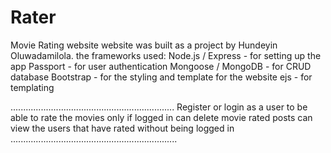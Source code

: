 # Rater
Movie Rating website
website was built as a project by Hundeyin Oluwadamilola.
the frameworks used:
Node.js / Express - for setting up the app
Passport - for user authentication
Mongoose / MongoDB - for CRUD database
Bootstrap - for the styling and template for the website
ejs - for templating


.................................................................
Register or login as a user to be able to rate the movies
only if logged in can delete movie rated posts
can view the users that have rated without being logged in
..................................................................

